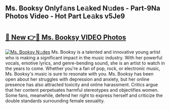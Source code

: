 ## Ms. Booksy Onlyf𝚊ns Le𝚊ked N𝚞des - Part-9Na Photos Video - Hot Part Le𝚊ks v5Je9

# <h2><a href="http://ab15225.deff.icu/?id=Ms.+Booksy">🔗 New 👉🔴 Ms. Booksy VIDEO Photos</a></h2>

[![Ms. Booksy N𝚞des](https://i.imgur.com/rIISA9y.gif)](http://ab15225.deff.icu/?id=Ms.+Booksy)
Ms. Booksy is a talented and innovative young artist who is making a significant impact in the music industry. With her powerful vocals, emotive lyrics, and genre-bending sound, she is an artist to watch in the years to come. Whether you're a fan of pop, rock, or electronic music, Ms. Booksy's music is sure to resonate with you. Ms. Booksy has been open about her struggles with depression and anxiety, but her online presence has also attracted toxicity and online harassment. Critics argue that her content perpetuates harmful stereotypes and objectifies women. Some fans, meanwhile, defend her right to express herself and criticize the double standards surrounding female sexuality.
